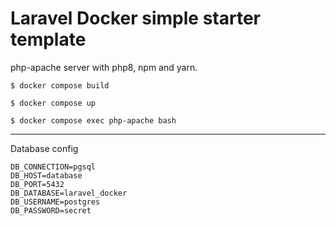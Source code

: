 # Laravel Docker simple starter template

php-apache server with php8, npm and yarn.

`$ docker compose build`

`$ docker compose up`

`$ docker compose exec php-apache bash`

---

Database config

```
DB_CONNECTION=pgsql
DB_HOST=database
DB_PORT=5432
DB_DATABASE=laravel_docker
DB_USERNAME=postgres
DB_PASSWORD=secret
```
